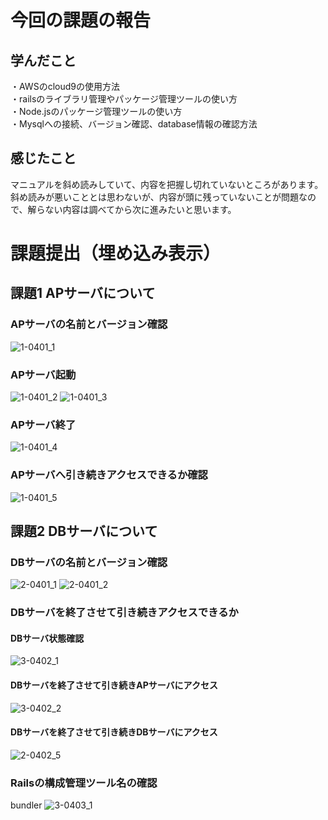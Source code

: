 #  今回の課題の報告

## 学んだこと
・AWSのcloud9の使用方法  
・railsのライブラリ管理やパッケージ管理ツールの使い方  
・Node.jsのパッケージ管理ツールの使い方  
・Mysqlへの接続、バージョン確認、database情報の確認方法  

## 感じたこと
マニュアルを斜め読みしていて、内容を把握し切れていないところがあります。  
斜め読みが悪いこととは思わないが、内容が頭に残っていないことが問題なので、解らない内容は調べてから次に進みたいと思います。

# 課題提出（埋め込み表示）
  
## 課題1 APサーバについて
### APサーバの名前とバージョン確認
![1-0401_1](https://github.com/tatsuyaaose/KENSYO_REPO/assets/25246044/53bf491f-9dfc-47d2-bc1c-06ce25615939)
### APサーバ起動
![1-0401_2](https://github.com/tatsuyaaose/KENSYO_REPO/assets/25246044/f0654c85-32de-4ea9-b6bd-c3284e85ca4e)
![1-0401_3](https://github.com/tatsuyaaose/KENSYO_REPO/assets/25246044/a74d9e61-7d07-4f41-8b76-accc6a09b809)
### APサーバ終了
![1-0401_4](https://github.com/tatsuyaaose/KENSYO_REPO/assets/25246044/bca53b11-8b4e-4146-8aef-e6a5aeaac66b)
### APサーバへ引き続きアクセスできるか確認
![1-0401_5](https://github.com/tatsuyaaose/KENSYO_REPO/assets/25246044/e6d69022-9a43-46e0-a4bb-478dd99824f4)
  
## 課題2 DBサーバについて
### DBサーバの名前とバージョン確認
![2-0401_1](https://github.com/tatsuyaaose/KENSYO_REPO/assets/25246044/076b4321-2c37-499a-840b-afd7425f2d7e)
![2-0401_2](https://github.com/tatsuyaaose/KENSYO_REPO/assets/25246044/94c5a4b6-85c3-4fd8-9ca4-319c754b9cda)
### DBサーバを終了させて引き続きアクセスできるか
#### DBサーバ状態確認
![3-0402_1](https://github.com/tatsuyaaose/KENSYO_REPO/assets/25246044/1b76d643-e01d-4b33-9d95-9c3b42e1d7e6)
#### DBサーバを終了させて引き続きAPサーバにアクセス
![3-0402_2](https://github.com/tatsuyaaose/KENSYO_REPO/assets/25246044/7c8a71fa-50ea-423d-93f1-2da637b33452)
#### DBサーバを終了させて引き続きDBサーバにアクセス
![2-0402_5](https://github.com/tatsuyaaose/KENSYO_REPO/assets/25246044/14e91f23-119f-4411-8504-254e68ecdda5)

### Railsの構成管理ツール名の確認
bundler
![3-0403_1](https://github.com/tatsuyaaose/KENSYO_REPO/assets/25246044/f3eb524c-1e9d-46e5-9495-983a83533835)
